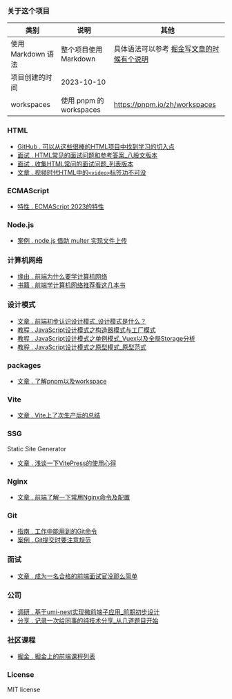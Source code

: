 ### 关于这个项目

| 类别               | 说明                    | 其他                                                                                               |
| ------------------ | ----------------------- | -------------------------------------------------------------------------------------------------- |
| 使用 Markdown 语法 | 整个项目使用 Markdown   | 具体语法可以参考 [掘金写文章的时候有个说明](https://juejin.cn/book/6844733795329900551/section/6844733795376037895#heading-17) |
| 项目创建的时间     | 2023-10-10              |                                                                                                    |
| workspaces         | 使用 pnpm 的 workspaces | https://pnpm.io/zh/workspaces                                                                      |

### HTML
- [GitHub .  可以从这些很棒的HTML项目中找到学习的切入点](https://github.com/yayxs/blog/issues/8)
- [面试 .  HTML常见的面试问题和参考答案_八股文版本](https://github.com/yayxs/blog/issues/9)
- [面试 .  收集HTML常问的面试问题_列表版本](https://github.com/yayxs/blog/issues/10)
- [文章 .  视频时代HTML中的`<video>`标签功不可没](https://github.com/yayxs/blog/issues/3)

### ECMAScript

- [特性 .  ECMAScript 2023的特性](https://github.com/yayxs/blog/issues/20)

### Node.js
- [案例 .  node.js 借助 multer 实现文件上传](https://github.com/yayxs/blog/issues/11)

### 计算机网络

- [缘由 .  前端为什么要学计算机网络](https://github.com/yayxs/blog/issues/1)
- [书籍 .  前端学计算机网络推荐看这几本书](https://github.com/yayxs/blog/issues/2)

### 设计模式
- [文章 .  前端初步认识设计模式_设计模式是什么？](https://github.com/yayxs/blog/issues/16)
- [教程 .  JavaScript设计模式之构造器模式与工厂模式](https://github.com/yayxs/blog/issues/17)
- [教程 .  JavaScript设计模式之单例模式_Vuex以及全局Storage分析](https://github.com/yayxs/blog/issues/18)
- [教程 .  JavaScript设计模式之原型模式_原型范式](https://github.com/yayxs/blog/issues/19)

### packages

- [文章 .  了解pnpm以及workspace](https://github.com/yayxs/blog/issues/21)

### Vite
- [文章 .  Vite上了次生产后的总结](https://github.com/yayxs/blog/issues/5)

### SSG
Static Site Generator
- [文章 .  浅谈一下VitePress的使用心得](https://github.com/yayxs/blog/issues/7)

### Nginx
- [文章 .  前端了解一下常用Nginx命令及配置](https://github.com/yayxs/blog/issues/4)

### Git
- [指南 .  工作中能用到的Git命令](https://github.com/yayxs/blog/issues/12)
- [案例 .  Git提交时要注意规范](https://github.com/yayxs/blog/issues/13)

### 面试

- [文章 .  成为一名合格的前端面试官没那么简单](https://github.com/yayxs/blog/issues/6)

### 公司

- [调研 .  基于umi-nest实现微前端子应用_前期初步设计](https://github.com/yayxs/blog/issues/14)
- [分享 .  记录一次给同事的纯技术分享_从几道题目开始](https://github.com/yayxs/blog/issues/15)

### 社区课程
- [掘金 .  掘金上的前端课程列表](https://github.com/yayxs/blog/issues/22)

### License

MIT license

